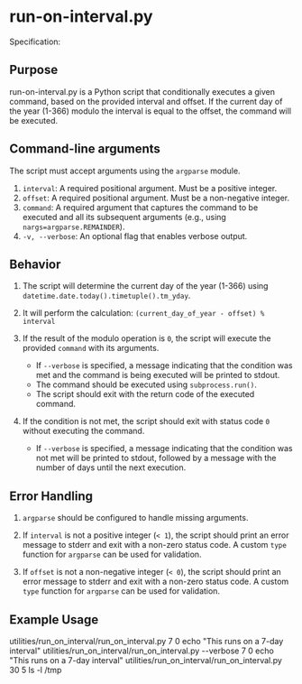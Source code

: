 # run-on-interval.py

Specification:

## Purpose

run-on-interval.py is a Python script that conditionally executes a given
command, based on the provided interval and offset. If the current day of
the year (1-366) modulo the interval is equal to the offset, the command
will be executed.

## Command-line arguments

The script must accept arguments using the `argparse` module.

1. `interval`: A required positional argument. Must be a positive integer.
2. `offset`: A required positional argument. Must be a non-negative integer.
3. `command`: A required argument that captures the command to be executed
   and all its subsequent arguments (e.g., using `nargs=argparse.REMAINDER`).
4. `-v, --verbose`: An optional flag that enables verbose output.

## Behavior

1. The script will determine the current day of the year (1-366) using
   `datetime.date.today().timetuple().tm_yday`.

2. It will perform the calculation:
   `(current_day_of_year - offset) % interval`

3. If the result of the modulo operation is `0`, the script will execute the
   provided `command` with its arguments.
   - If `--verbose` is specified, a message indicating that the condition was met
     and the command is being executed will be printed to stdout.
   - The command should be executed using `subprocess.run()`.
   - The script should exit with the return code of the executed command.

4. If the condition is not met, the script should exit with status code `0`
   without executing the command.
   - If `--verbose` is specified, a message indicating that the condition was not
     met will be printed to stdout, followed by a message with the number of
     days until the next execution.

## Error Handling

1. `argparse` should be configured to handle missing arguments.

2. If `interval` is not a positive integer (`< 1`), the script should
   print an error message to stderr and exit with a non-zero status code.
   A custom `type` function for `argparse` can be used for validation.

3. If `offset` is not a non-negative integer (`< 0`), the script should
   print an error message to stderr and exit with a non-zero status code.
   A custom `type` function for `argparse` can be used for validation.

## Example Usage

utilities/run_on_interval/run_on_interval.py 7 0 echo "This runs on a 7-day interval"
utilities/run_on_interval/run_on_interval.py --verbose 7 0 echo "This runs on a 7-day interval"
utilities/run_on_interval/run_on_interval.py 30 5 ls -l /tmp
